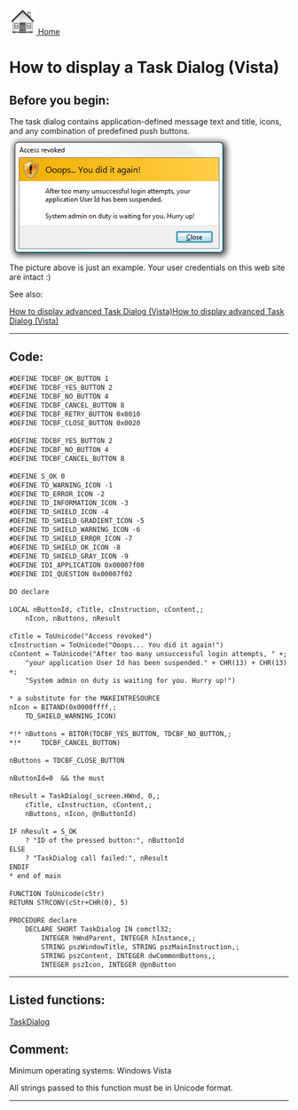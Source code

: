 [<img src="../images/home.png"> Home ](https://github.com/VFPX/Win32API)  

# How to display a Task Dialog (Vista)

## Before you begin:
The task dialog contains application-defined message text and title, icons, and any combination of predefined push buttons.  
![](../images/taskdlg_sample.png)  
The picture above is just an example. Your user credentials on this web site are intact :)  

See also:

<a href="?example=558">How to display advanced Task Dialog (Vista)</a>[How to display advanced Task Dialog (Vista)](sample_558.md)  
  
***  


## Code:
```foxpro  
#DEFINE TDCBF_OK_BUTTON 1
#DEFINE TDCBF_YES_BUTTON 2
#DEFINE TDCBF_NO_BUTTON 4
#DEFINE TDCBF_CANCEL_BUTTON 8
#DEFINE TDCBF_RETRY_BUTTON 0x0010
#DEFINE TDCBF_CLOSE_BUTTON 0x0020

#DEFINE TDCBF_YES_BUTTON 2
#DEFINE TDCBF_NO_BUTTON 4
#DEFINE TDCBF_CANCEL_BUTTON 8

#DEFINE S_OK 0
#DEFINE TD_WARNING_ICON -1
#DEFINE TD_ERROR_ICON -2
#DEFINE TD_INFORMATION_ICON -3
#DEFINE TD_SHIELD_ICON -4
#DEFINE TD_SHIELD_GRADIENT_ICON -5
#DEFINE TD_SHIELD_WARNING_ICON -6
#DEFINE TD_SHIELD_ERROR_ICON -7
#DEFINE TD_SHIELD_OK_ICON -8
#DEFINE TD_SHIELD_GRAY_ICON -9
#DEFINE IDI_APPLICATION 0x00007f00
#DEFINE IDI_QUESTION 0x00007f02

DO declare

LOCAL nButtonId, cTitle, cInstruction, cContent,;
	nIcon, nButtons, nResult

cTitle = ToUnicode("Access revoked")
cInstruction = ToUnicode("Ooops... You did it again!")
cContent = ToUnicode("After too many unsuccessful login attempts, " +;
	"your application User Id has been suspended." + CHR(13) + CHR(13) +;
	"System admin on duty is waiting for you. Hurry up!")

* a substitute for the MAKEINTRESOURCE
nIcon = BITAND(0x0000ffff,;
	TD_SHIELD_WARNING_ICON)

*!*	nButtons = BITOR(TDCBF_YES_BUTTON, TDCBF_NO_BUTTON,;
*!*		TDCBF_CANCEL_BUTTON)

nButtons = TDCBF_CLOSE_BUTTON

nButtonId=0  && the must

nResult = TaskDialog(_screen.HWnd, 0,;
	cTitle, cInstruction, cContent,;
	nButtons, nIcon, @nButtonId)

IF nResult = S_OK
	? "ID of the pressed button:", nButtonId
ELSE
	? "TaskDialog call failed:", nResult
ENDIF
* end of main

FUNCTION ToUnicode(cStr)
RETURN STRCONV(cStr+CHR(0), 5)

PROCEDURE declare
	DECLARE SHORT TaskDialog IN comctl32;
		INTEGER hWndParent, INTEGER hInstance,;
		STRING pszWindowTitle, STRING pszMainInstruction,;
		STRING pszContent, INTEGER dwCommonButtons,;
		INTEGER pszIcon, INTEGER @pnButton  
```  
***  


## Listed functions:
[TaskDialog](../libraries/comctl32/TaskDialog.md)  

## Comment:
Minimum operating systems: Windows Vista  
  
All strings passed to this function must be in Unicode format.  
  
***  

